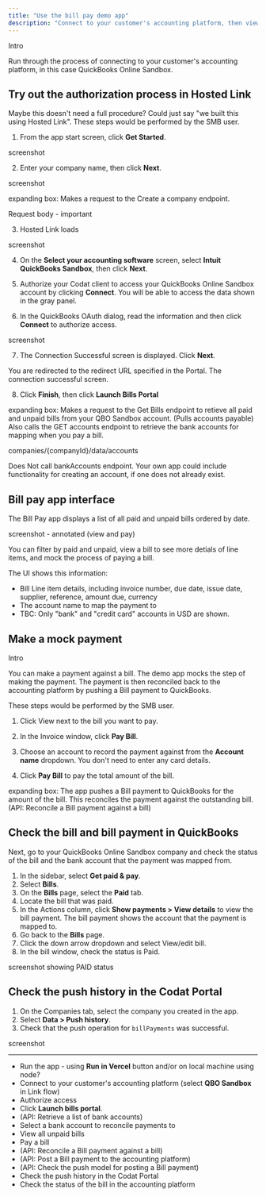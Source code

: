 ```yaml
---
title: "Use the bill pay demo app"
description: "Connect to your customer's accounting platform, then view and pay bills in the demo app"
---
```


Intro

Run through the process of connecting to your customer's accounting platform, in this case QuickBooks Online Sandbox.

## Try out the authorization process in Hosted Link

Maybe this doesn't need a full procedure? Could just say "we built this using Hosted Link".
These steps would be performed by the SMB user.

1. From the app start screen, click **Get Started**.

screenshot

2. Enter your company name, then click **Next**.

screenshot

expanding box:
Makes a request to the Create a company endpoint.

Request body - important

3. Hosted Link loads 

screenshot

4. On the **Select your accounting software** screen, select **Intuit QuickBooks Sandbox**, then click **Next**.

5. Authorize your Codat client to access your QuickBooks Online Sandbox account by clicking **Connect**. You will be able to access the data shown in the gray panel.

6. In the QuickBooks OAuth dialog, read the information and then click **Connect** to authorize access.

screenshot

7. The Connection Successful screen is displayed. Click **Next**.

You are redirected to the redirect URL specified in the Portal. The connection successful screen.

8. Click **Finish**, then click **Launch Bills Portal**

expanding box:
Makes a request to the Get Bills endpoint to retieve all paid and unpaid bills from your QBO Sandbox account. (Pulls accounts payable)
Also calls the GET accounts endpoint to retrieve the bank accounts for mapping when you pay a bill.

companies/{companyId}/data/accounts

Does Not call bankAccounts endpoint. Your own app could include functionality for creating an account, if one does not already exist.

## Bill pay app interface

The Bill Pay app displays a list of all paid and unpaid bills ordered by date. 

screenshot - annotated (view and pay)

You can filter by paid and unpaid, view a bill to see more detials of line items, and mock the process of paying a bill.

The UI shows this information:

- Bill Line item details, including invoice number, due date, issue date, supplier, reference, amount due, currency 
- The account name to map the payment to 
- TBC: Only "bank" and "credit card" accounts in USD are shown.

## Make a mock payment

Intro

You can make a payment against a bill. The demo app mocks the step of making the payment. The payment is then reconciled back to the accounting platform by pushing a Bill payment to QuickBooks.

These steps would be performed by the SMB user.

1. Click View next to the bill you want to pay.
2. In the Invoice window, click **Pay Bill**.
3. Choose an account to record the payment against from the **Account name** dropdown.
   You don't need to enter any card details.

4. Click **Pay Bill** to pay the total amount of the bill.

expanding box:
The app pushes a Bill payment to QuickBooks for the amount of the bill. This reconciles the payment against the outstanding bill.
(API: Reconcile a Bill payment against a bill)

## Check the bill and bill payment in QuickBooks

Next, go to your QuickBooks Online Sandbox company and check the status of the bill and the bank account that the payment was mapped from.

1. In the sidebar, select **Get paid & pay**.
2. Select **Bills**.
3. On the **Bills** page, select the **Paid** tab.
4. Locate the bill that was paid.
5. In the Actions column, click **Show payments > View details** to view the bill payment. The bill payment shows the account that the payment is mapped to.
6. Go back to the **Bills** page.
7. Click the down arrow dropdown and select View/edit bill.
8. In the bill window, check the status is Paid.

screenshot showing PAID status

## Check the push history in the Codat Portal

1. On the Companies tab, select the company you created in the app.
2. Select **Data > Push history**.
3. Check that the push operation for `billPayments` was successful.



screenshot

<hr/>

- Run the app - using **Run in Vercel** button and/or on local machine using node?
- Connect to your customer's accounting platform (select **QBO Sandbox** in Link flow)
- Authorize access
- Click **Launch bills portal**.
- (API: Retrieve a list of bank accounts)
- Select a bank account to reconcile payments to
- View all unpaid bills
- Pay a bill
- (API: Reconcile a Bill payment against a bill)
- (API: Post a Bill payment to the accounting platform)
- (API: Check the push model for posting a Bill payment)
- Check the push history in the Codat Portal
- Check the status of the bill in the accounting platform